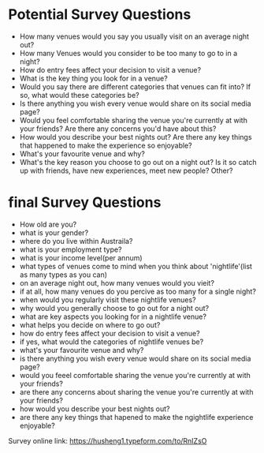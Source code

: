 # Potential Survey Questions

- How many venues would you say you usually visit on an average night out?
- How many Venues would you consider to be too many to go to in a night?
- How do entry fees affect your decision to visit a venue?
- What is the key thing you look for in a venue?
- Would you say there are different categories that venues can fit into? If so, what would these categories be?
- Is there anything you wish every venue would share on its social media page?
- Would you feel comfortable sharing the venue you're currently at with your friends? Are there any concerns you'd have about this?
- How would you describe your best nights out? Are there any key things that happened to make the experience so enjoyable?
- What's your favourite venue and why?
- What's the key reason you choose to go out on a night out? Is it so catch up with friends, have new experiences, meet new people? Other?
# final Survey Questions

- How old are you?
- what is your gender?
- where do you live within Austraila?
- what is your employment type?
- what is your income level(per annum)
- what types of venues come to mind when you think about 'nightlife'(list as many types as you can)
- on an average night out, how many venues would you vieit?
- if at all, how many venues do you percive as too many for a single night?
- when would you regularly visit these nightlife venues?
- why would you generally choose to go out for a night out?
- what are key aspects you looking for in a nightlife venue?
- what helps you decide on where to go out?
- how do entry fees affect your decision to visit a venue?
- if yes, what would the categories of nightlife venues be?
- what's your favourite venue and why?
- is there anything you wish every venue would share on its social media page?
- would you feeel comfortable sharing the venue you're currently at with your friends?
- are there any concerns about sharing the venue you're currently at with your friends?
- how would you describe your best nights out?
- are there any key things that hapened to make the ngightlife experience enjoyable?

Survey online link: https://husheng1.typeform.com/to/RnIZsO
